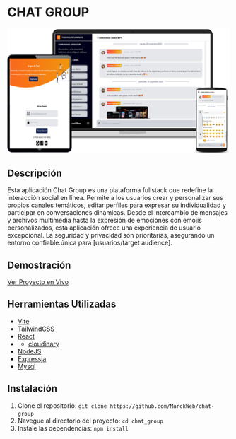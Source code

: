 # CHAT GROUP

![Logo del Proyecto](https://github.com/MarckWeb/chat-group/blob/main/client/public/chat.png)

## Descripción

Esta aplicación Chat Group es una plataforma fullstack que redefine la interacción social en línea. Permite a los usuarios crear y personalizar sus propios canales temáticos, editar perfiles para expresar su individualidad y participar en conversaciones dinámicas. Desde el intercambio de mensajes y archivos multimedia hasta la expresión de emociones con emojis personalizados, esta aplicación ofrece una experiencia de usuario excepcional. La seguridad y privacidad son prioritarias, asegurando un entorno confiable.única para [usuarios/target audience].


## Demostración

[Ver Proyecto en Vivo](https://front-gcdr.onrender.com)

## Herramientas Utilizadas

- [Vite](https://vitejs.dev/)
- [TailwindCSS](https://tailwindcss.com/)
- [React](https://es.react.dev/)
- - [cloudinary](https://cloudinary.com/)
- [NodeJS](https://nodejs.org/en)
- [Expressja](https://expressjs.com/)
-  [Mysql](https://www.mysql.com/)

## Instalación

1. Clone el repositorio: `git clone https://github.com/MarckWeb/chat-group`
2. Navegue al directorio del proyecto: `cd chat_group`
3. Instale las dependencias: `npm install`

